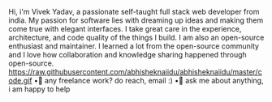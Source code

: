 Hi, i'm Vivek Yadav, a passionate self-taught full stack web developer from india. My passion for
software lies with dreaming up ideas and making them come true with elegant interfaces. I take
great care in the experience, architecture, and code quality of the things I build.
I am also an open-source enthusiast and maintainer. I learned a lot from the open-source
community and I love how collaboration and knowledge sharing happened through
open-source.
https://raw.githubusercontent.com/abhisheknaiidu/abhisheknaiidu/master/code.gif
•💼 any freelance work? do reach, email :)
•💬 ask me about anything, i am happy to help
